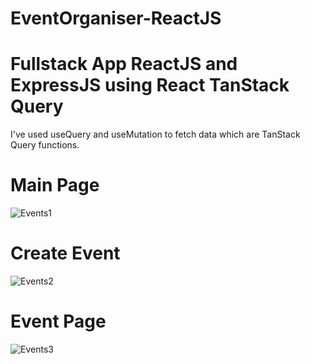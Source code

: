 # EventOrganiser-ReactJS
# Fullstack App ReactJS and ExpressJS using React TanStack Query <br/>
I've used useQuery and useMutation to fetch data which are TanStack Query functions. <br/>
# Main Page <br/>
![Events1](https://github.com/sebastianceloch/EventOrganiser-ReactJS/assets/73536373/4ba8331d-63d2-4662-a801-5326821ca6c4)
# Create Event <br/>
![Events2](https://github.com/sebastianceloch/EventOrganiser-ReactJS/assets/73536373/3158cfd9-09f8-464f-9339-3259ad017732)
# Event Page <br/>
![Events3](https://github.com/sebastianceloch/EventOrganiser-ReactJS/assets/73536373/9e6d476a-f227-4310-ba90-546d9e7c5e78)






